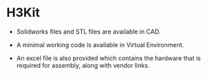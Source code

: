 # H3Kit

- Solidworks files and STL files are available in CAD.

- A minimal working code is available in Virtual Environment. 

- An excel file is also provided which contains the hardware that is required for assembly, along with vendor links.

